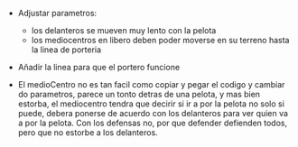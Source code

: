 - Adjustar parametros:
	- los delanteros se mueven muy lento con la pelota
	- los mediocentros en libero deben poder moverse en su terreno hasta la linea de porteria

- Añadir la linea para que el portero funcione

- El medioCentro no es tan facil como copiar y pegar el codigo y cambiar do parametros, 
  parece un tonto detras de una pelota, y mas bien estorba, el mediocentro tendra que decirir
  si ir a por la pelota no solo si puede, debera ponerse de acuerdo con los delanteros para ver
  quien va a por la pelota. Con los defensas no, por que defender defienden todos, pero que no
  estorbe a los delanteros.

